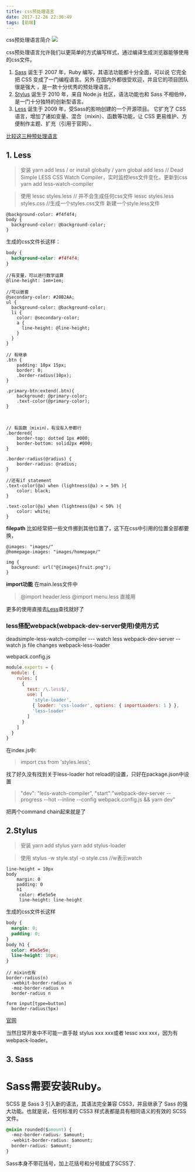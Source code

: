 ```yaml
---
title: css预处理语言
date: 2017-12-26 22:36:49
tags: [前端]
---
```


css预处理语言简介
![](http://www.haldir66.ga/static/imgs/bokeh%20street%20lights%20city%20art%20blue.jpg)
<!--more-->


css预处理语言允许我们以更简单的方式编写样式，通过编译生成浏览器能够使用的css文件。

1. [Sass](http://sass-lang.com/) 诞生于 2007 年，Ruby 编写，其语法功能都十分全面，可以说 它完全把 CSS 变成了一门编程语言。另外 在国内外都很受欢迎，并且它的项目团队很是强大 ，是一款十分优秀的预处理语言。
2. [Stylus](http://stylus-lang.com/) 诞生于 2010 年，来自 Node.js 社区，语法功能也和 Sass 不相伯仲，是一门十分独特的创新型语言。
3. [Less](http://lesscss.org/) 诞生于 2009 年，受Sass的影响创建的一个开源项目。 它扩充了 CSS 语言，增加了诸如变量、混合（mixin）、函数等功能，让 CSS 更易维护、方便制作主题、扩充（引用于官网）。

[比较这三种预处理语言](http://www.oschina.net/question/12_44255)


## 1. Less
> 安装
yarn add less
/ or install globally  /
yarn global add less
// Dead Simple LESS CSS Watch Compiler，实时监控less文件变化，更新到css
yarn add less-watch-compiler


> 使用
lessc styles.less // 并不会生成任何css文件
lessc styles.less styles.css //生成一个styles.css文件
新建一个style.less文件

```less
@background-color: #f4f4f4;
body {
  background-color: @background-color;
}
```
生成的css文件长这样：
```css
body {
  background-color: #f4f4f4;
}
```

```less
//有变量，可以进行数学运算
@line-height: 1em+1em;

//可以嵌套
@secondary-color: #20B2AA;
ul {
  background-color: @background-color;
  li {
    color: @secondary-color;
    a {
      line-height: @line-height;
    }
  }
}

// 有继承
.btn {
    padding: 10px 15px;
    border: 0;
    .border-radius(10px);
}

.primary-btn:extend(.btn){
    background: @primary-color;
    .text-color(@primary-color);
}



// 有函数（mixin），有没有入参都行
.bordered{
    border-top: dotted 1px #000;
    border-bottom: solid2px #000;
}

.border-radius(@radius) {
    border-radius: @radius;
}

//还有if statement
.text-color(@a) when (lightness(@a) > = 50% ){
    color: black;
}

.text-color(@a) when (lightness(@a) < 50% ){
    color: white;
}

```

**filepath**
比如经常把一些文件挪到其他位置了，这下在css中引用的位置全部都要换，
```less
@images: "images/"
@homepage-images: "images/homepage/"

img {
  background: url("@{images}fruit.png");
}
```


**import功能**
在main.less文件中
> @import header.less
@import menu.less
直接用


更多的使用直接去[Less](http://lesscss.org/)查找就好了


### less搭配webpack(webpack-dev-server使用)使用方式
deadsimple-less-watch-compiler ---  watch less
webpack-dev-server --  watch js file changes
webpack-less-loader

webpack.config.js
```js
module.exports = {
  module: {
    rules: [
      {
        test: /\.less$/,
        use: [
          'style-loader',
          { loader: 'css-loader', options: { importLoaders: 1 } },
          'less-loader'
        ]
      }
    ]
  }
}
```
在index.js中:
> import css from 'styles.less';

找了好久没有找到关于less-loader hot reload的设置，只好在package.json中设置
>"dev": "less-watch-compiler",
"start":"webpack-dev-server --progress --hot --inline --config webpack.config.js && yarn dev"

把两个command chain起来就是了


## 2.Stylus
>安装
yarn add stylus
yarn add stylus-loader


>使用
stylus -w style.styl -o style.css //w表示watch

```stylus
line-height = 10px
body
    margin: 0
    padding: 0
    h1
     color: #5e5e5e
     line-height: line-height
```

生成的css文件长这样
```css
body {
  margin: 0;
  padding: 0;
}
body h1 {
  color: #5e5e5e;
  line-height: 10px;
}
```

```stylus
// mixin也有
border-radius(n)
  -webkit-border-radius n
  -moz-border-radius n
  border-radius n

form input[type=button]
  border-radius(5px)
```
[官网](http://stylus-lang.com/)


当然日常开发中不可能一直手敲 stylus xxx xxx或者 lessc xxx xxx，因为有webpack-loader。

## 3. Sass
Sass需要安装Ruby。
=======================================================================================


SCSS 是 Sass 3 引入新的语法，其语法完全兼容 CSS3，并且继承了 Sass 的强大功能。也就是说，任何标准的 CSS3 样式表都是具有相同语义的有效的 SCSS 文件。
```css
@mixin rounded($amount) {
  -moz-border-radius: $amount;
  -webkit-border-radius: $amount;
  border-radius: $amount;
}
```
Sass本身不带花括号，加上花括号和分号就成了SCSS了.
